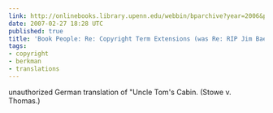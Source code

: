 ```yaml
---
link: http://onlinebooks.library.upenn.edu/webbin/bparchive?year=2006&post=2006-08-11,3
date: 2007-02-27 18:28 UTC
published: true
title: 'Book People: Re: Copyright Term Extensions (was Re: RIP Jim Baen) (fwd)'
tags:
- copyright
- berkman
- translations
---
```


unauthorized German translation of "Uncle Tom's Cabin. (Stowe v. Thomas.)
